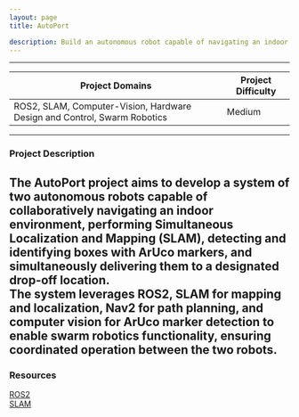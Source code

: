 ```yaml
---
layout: page
title: AutoPort

description: Build an autonomous robot capable of navigating an indoor environment, avoiding obstacles, and delivering items from one location to another.
---
```


---

| Project Domains                                                 | Project Difficulty |
|-----------------------------------------------------------------|--------------------|
| ROS2, SLAM, Computer-Vision, Hardware Design and Control, Swarm Robotics         | Medium             |

---

### Project Description

The AutoPort project aims to develop a system of two autonomous robots capable of collaboratively navigating an indoor environment, performing Simultaneous Localization and Mapping (SLAM), detecting and identifying boxes with ArUco markers, and simultaneously delivering them to a designated drop-off location.<br>
The system leverages ROS2, SLAM for mapping and localization, Nav2 for path planning, and computer vision for ArUco marker detection to enable swarm robotics functionality, ensuring coordinated operation between the two robots.<br>
---

### Resources
[ROS2](https://youtube.com/playlist?list=PLLSegLrePWgJudpPUof4-nVFHGkB62Izy&si=kqJlnMsh99L60TkX)<br>
[SLAM](https://youtube.com/playlist?list=PLpUPoM7Rgzi_7YWn14Va2FODh7LzADBSm&si=9oM-9PvLa66R8Epj)<br>